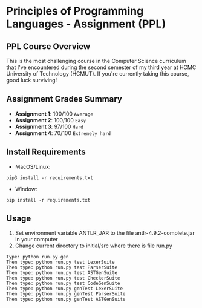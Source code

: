 # Principles of Programming Languages - Assignment (PPL)

## PPL Course Overview
This is the most challenging course in the Computer Science curriculum that I've encountered during the second semester of my third year at HCMC University of Technology (HCMUT). If you're currently taking this course, good luck surviving!

## Assignment Grades Summary

- **Assignment 1**: 100/100 `Average`
- **Assignment 2**: 100/100 `Easy`
- **Assignment 3**: 97/100 `Hard`
- **Assignment 4**: 70/100 `Extremely hard`
  
## Install Requirements

- MacOS/Linux:
```
pip3 install -r requirements.txt
```
- Window:
```
pip install -r requirements.txt
```

## Usage

1.  Set environment variable ANTLR_JAR to the file antlr-4.9.2-complete.jar in your computer
2. Change current directory to initial/src where there is file run.py

```
Type: python run.py gen
Then type: python run.py test LexerSuite
Then type: python run.py test ParserSuite
Then type: python run.py test ASTGenSuite
Then type: python run.py test CheckerSuite
Then type: python run.py test CodeGenSuite
Then type: python run.py genTest LexerSuite
Then type: python run.py genTest ParserSuite
Then type: python run.py genTest ASTGenSuite
```
